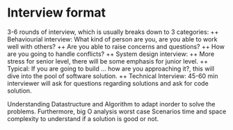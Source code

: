 # Interview format
3-6 rounds of interview, which is usually breaks down to 3 categories:
++ Behaviourial interview: What kind of person are you, are you able to work well with others?
  ++ Are you able to raise concerns and questions?
  ++ How are you going to handle conflicts?
++ System design interview:
  ++ More stress for senior level, there will be some emphasis for junior level.
  ++ Typical: If you are going to build ... how are you approaching it?, this will dive into the pool of software solution.
++ Technical Interview: 45-60 min interviewer will ask for questions regarding solutions and ask for code solution.

Understanding Datastructure and Algorithm to adapt inorder to solve the problems.
Furthermore, big O analysis worst case Scenarios time and space complexity to understand if a solution is good or not.

